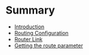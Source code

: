 # Summary
* [Introduction](README.md)
* [Routing Configuration](route-config.md)
* [Router Link](router-link.md)
* [Getting the route parameter](route-param.md)
